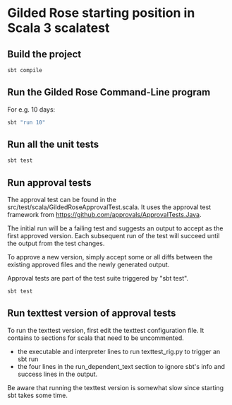 # Gilded Rose starting position in Scala 3 scalatest


## Build the project

``` cmd
sbt compile
```

## Run the Gilded Rose Command-Line program

For e.g. 10 days:

``` cmd
sbt "run 10"
```

## Run all the unit tests

``` cmd
sbt test
```

## Run approval tests

The approval test can be found in the src/test/scala/GildedRoseApprovalTest.scala. It uses the approval test framework from https://github.com/approvals/ApprovalTests.Java.

The initial run will be a failing test and suggests an output to accept as the first approved version. Each subsequent run of the test will succeed until the output from the test changes.

To approve a new version, simply accept some or all diffs between the existing approved files and the newly generated output.

Approval tests are part of the test suite triggered by "sbt test". 

``` cmd
sbt test
```

## Run texttest version of approval tests

To run the texttest version, first edit the texttest configuration file. It contains to sections for scala that need to be uncommented.

* the executable and interpreter lines to run texttest_rig.py to trigger an sbt run
* the four lines in the run_dependent_text section to ignore sbt's info and success lines in the output.

Be aware that running the texttest version is somewhat slow since starting sbt takes some time. 